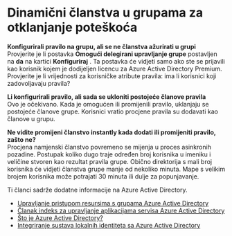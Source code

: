 
<properties
    pageTitle="Otklanjanje poteškoća dinamički članstvo u grupama | Microsoft Azure"
    description="Savjeti za otklanjanje poteškoća za dinamičku članstvo u grupama u Azure AD."
    services="active-directory"
    documentationCenter=""
    authors="curtand"
    manager="femila"
    editor=""
    />

<tags
    ms.service="active-directory"
    ms.workload="identity"
    ms.tgt_pltfrm="na"
    ms.devlang="na"
    ms.topic="article"
    ms.date="08/10/2016"
    ms.author="curtand"/>


# <a name="troubleshooting-dynamic-memberships-for-groups"></a>Dinamični članstva u grupama za otklanjanje poteškoća

**Konfigurirali pravilo na grupu, ali se ne članstva ažurirati u grupi**<br/>Provjerite je li postavka **Omogući delegirani upravljanje grupe** postavljen na **da** na kartici **Konfiguriraj** . Ta postavka će vidjeti samo ako ste se prijavili kao korisnik kojem je dodijeljen licencu za Azure Active Directory Premium. Provjerite je li vrijednosti za korisničke atribute pravila: ima li korisnici koji zadovoljavaju pravila?

**Li konfigurirali pravilo, ali sada se ukloniti postojeće članove pravila**<br/>Ovo je očekivano. Kada je omogućen ili promijenili pravilo, uklanjaju se postojeće članove grupe. Korisnici vratio procjene pravila su dodavati kao članove u grupu.     

**Ne vidite promijeni članstvo instantly kada dodati ili promijeniti pravilo, zašto ne?**<br/>Procjena namjenski članstvo povremeno se mijenja u proces asinkronih pozadine. Postupak koliko dugo traje određen broj korisnika u imeniku i veličine stvoren kao rezultat pravila grupe. Obično direktorija s mali broj korisnika će vidjeti članstva grupe manje od nekoliko minuta. Mape s velikim brojem korisnika može potrajati 30 minuta ili dulje za popunjavanje.

Ti članci sadrže dodatne informacije na Azure Active Directory.

* [Upravljanje pristupom resursima s grupama Azure Active Directory](active-directory-manage-groups.md)
* [Članak indeks za upravljanje aplikacijama servisa Azure Active Directory](active-directory-apps-index.md)
* [Što je Azure Active Directory?](active-directory-whatis.md)
* [Integriranje sustava lokalnih identiteta sa Azure Active Directory](active-directory-aadconnect.md)
